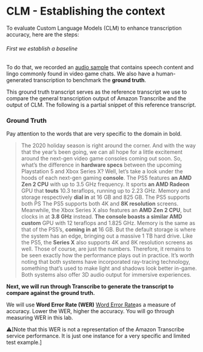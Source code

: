 
# CLM - Establishing the context

To evaluate Custom Language Models (CLM) to enhance transcription accuracy, here are the steps:
 
###### First we establish a baseline
 To do that, we recorded an [audio sample](https://aws-ml-blog.s3.amazonaws.com/artifacts/Building-Custom-Language-Models/clm-blog-16k-audio.m4a) that contains speech content and lingo commonly found in video game chats. We also have a human-generated transcription to benchmark the **ground truth**. 
 
 This ground truth transcript serves as the reference transcript we use to compare the general transcription output of Amazon Transcribe and the output of CLM. The following is a partial snippet of this reference transcript.

### Ground Truth

Pay attention to the words that are very specific to the domain in bold.

> The 2020 holiday season is right around the corner. And with the way that the year’s been going, we can all hope for a little excitement around the next-gen video game consoles coming out soon. So, what’s the difference in **hardware specs** between the upcoming Playstation 5 and Xbox Series X? Well, let’s take a look under the hoods of each next-gen gaming **console**. The PS5 features **an AMD Zen 2 CPU** with up to 3.5 GHz frequency. It sports **an AMD Radeon** GPU that **touts** 10.3 teraflops, running up to 2.23 GHz. Memory and storage respectively **dial in** at 16 GB and 825 GB. The PS5 supports both PS The PS5 supports both 4K and **8K resolution** screens. Meanwhile, the Xbox Series X also features an **AMD Zen 2 CPU**, but clocks in at **3.8 GHz** instead. **The console boasts a similar AMD custom** GPU with 12 teraflops and 1.825 GHz. Memory is the same as that of the PS5’s, **coming in at** 16 GB. But the default storage is where the system has an edge, bringing out a massive 1 TB hard drive. Like the PS5, the **Series X** also supports 4K and 8K resolution screens as well. Those of course, are just the numbers. Therefore, it remains to be seen exactly how the performance plays out in practice. It’s worth noting that both systems have incorporated ray-tracing technology, something that’s used to make light and shadows look better in-game. Both systems also offer 3D audio output for immersive experiences.

**Next, we will run through Transcribe to generate the transcript to compare against the ground truth.**

We will use **Word Error Rate (WER)** [Word Error Rate](https://en.wikipedia.org/wiki/Word_error_rate)as a measure of accuracy. Lower the WER, higher the accuracy. You will go through measuring WER in this lab.

:warning:[Note that this WER is not a representation of the Amazon Transcribe service performance. It is just one instance for a very specific and limited test example.]



